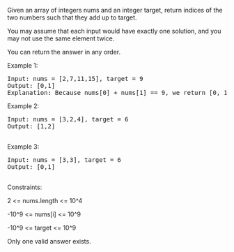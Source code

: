 Given an array of integers nums and an integer target, return indices of the two numbers such that they add up to target.

You may assume that each input would have exactly one solution, and you may not use the same element twice.

You can return the answer in any order.

 

Example 1:
<pre>
Input: nums = [2,7,11,15], target = 9
Output: [0,1]
Explanation: Because nums[0] + nums[1] == 9, we return [0, 1].
</pre>
Example 2:
<pre>Input: nums = [3,2,4], target = 6
Output: [1,2]
  </pre>
Example 3:
<pre>
Input: nums = [3,3], target = 6
Output: [0,1]
  </pre>
 

Constraints:

2 <= nums.length <= 10^4

-10^9 <= nums[i] <= 10^9

-10^9 <= target <= 10^9

Only one valid answer exists.
